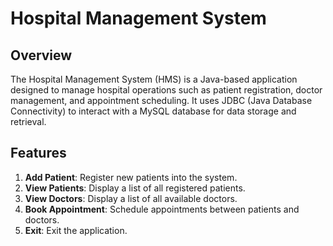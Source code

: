 # Hospital Management System

## Overview

The Hospital Management System (HMS) is a Java-based application designed to manage hospital operations such as patient registration, doctor management, and appointment scheduling. It uses JDBC (Java Database Connectivity) to interact with a MySQL database for data storage and retrieval.

## Features

1. **Add Patient**: Register new patients into the system.
2. **View Patients**: Display a list of all registered patients.
3. **View Doctors**: Display a list of all available doctors.
4. **Book Appointment**: Schedule appointments between patients and doctors.
5. **Exit**: Exit the application.
